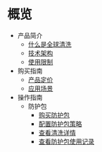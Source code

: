 # 概览

* 产品简介
    * [什么是全球清洗](uantiddos/uanycastclean/intro/whatisanycasteip) 
    * [技术架构](uantiddos/uanycastclean/intro/architecture)
    * [使用限制](uantiddos/uanycastclean/intro/limit)
* 购买指南
    * [产品定价](uantiddos/uanycastclean/buy/price) 
    * [应用场景](uantiddos/uanycastclean/buy/apply)
* 操作指南
    * 防护包
      * [购买防护包](uantiddos/uanycastclean/guide/buyanycastclean)
      * [配置防护包策略](uantiddos/uanycastclean/guide/config)
      * [查看清洗详情](uantiddos/uanycastclean/guide/check)
      * [查看防护包使用记录](uantiddos/uanycastclean/guide/used)
   
    
   
   
    
        